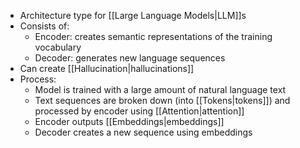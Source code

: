 - Architecture type for [[Large Language Models|LLM]]s
- Consists of:
	- Encoder: creates semantic representations of the training vocabulary
	- Decoder: generates new language sequences
- Can create [[Hallucination|hallucinations]]
- Process:
	- Model is trained with a large amount of natural language text
	- Text sequences are broken down (into [[Tokens|tokens]]) and processed by encoder using [[Attention|attention]]
	- Encoder outputs [[Embeddings|embeddings]]
	- Decoder creates a new sequence using embeddings